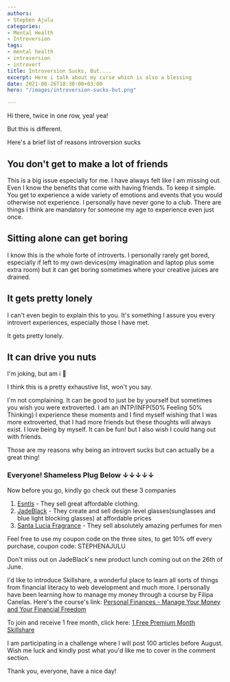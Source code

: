 ```yaml
---
authors:
- Stephen Ajulu
categories:
- Mental Health
- Introversion
tags:
- mental health
- introversion
- introvert
title: Introversion Sucks, But....
excerpt: Here i talk about my curse which is also a blessing
date: 2021-06-26T18:30:00+03:00
hero: "/images/introversion-sucks-but.png"

---
```

Hi there, twice in one row, yea! yea!

But this is different.

Here's a brief list of reasons introversion sucks

## You don't get to make a lot of friends

This is a big issue especially for me. I have always felt like I am missing out. Even I know the benefits that come with having friends. To keep it simple. You get to experience a wide variety of emotions and events that you would otherwise not experience. I personally have never gone to a club. There are things I think are mandatory for someone my age to experience even just once.

## Sitting alone can get boring

I know this is the whole forte of introverts. I personally rarely get bored, especially if left to my own devices(my imagination and laptop plus some extra room) but it can get boring sometimes where your creative juices are drained.

## It gets pretty lonely

I can't even begin to explain this to you. It's something I assure you every introvert experiences, especially those I have met.

It gets pretty lonely.

## It can drive you nuts

I'm joking, but am i 🤔

I think this is a pretty exhaustive list, won't you say.

I'm not complaining. It can be good to just be by yourself but sometimes you wish you were extroverted. I am an INTP/INFP(50% Feeling 50% Thinking) I experience these moments and I find myself wishing that I was more extroverted, that I had more friends but these thoughts will always exist. I love being by myself. It can be fun! but I also wish I could hang out with friends.

Those are my reasons why being an introvert sucks but can actually be a great thing!

### Everyone! Shameless Plug Below ↓↓↓↓↓

Now before you go, kindly go check out these 3 companies

1. [Esntls](https://www.esntls.co/?ref=kuzqn53jomp-) - They sell great affordable clothing.
2. [JadeBlack](https://www.jadeblack.co/?ref=kuzqn53jomp-) - They create and sell design level glasses(sunglasses and blue light blocking glasses) at affordable prices
3. [Santa Lucia Fragrance](https://santaluciafragrance.com/?ref=kuzqn53jomp-) - They sell absolutely amazing perfumes for men

Feel free to use my coupon code on the three sites, to get 10% off every purchase, coupon code: STEPHENAJULU

Don't miss out on JadeBlack's new product lunch coming out on the 26th of June.

I'd like to introduce Skillshare, a wonderful place to learn all sorts of things from financial literacy to web development and much more. I personally have been learning how to manage my money through a course by Filipa Canelas. Here's the course's link: [Personal Finances - Manage Your Money and Your Financial Freedom](https://www.skillshare.com/classes/Personal-Finances-%E2%80%94-Manage-your-Money-and-your-Financial-Freedom/1240823317/projects?via=search-layout-grid)

To join and receive 1 free month, click here: [1 Free Premium Month Skillshare](https://skl.sh/3wxbE9O)

I am participating in a challenge where I will post 100 articles before August. Wish me luck and kindly post what you'd like me to cover in the comment section.

Thank you, everyone, have a nice day!
